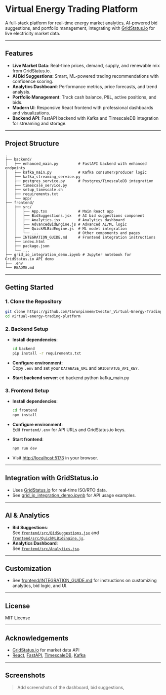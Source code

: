 #  Virtual Energy Trading Platform

A full-stack platform for real-time energy market analytics, AI-powered bid suggestions, and portfolio management, integrating with [GridStatus.io](https://gridstatus.io/) for live electricity market data.

---

## Features

- **Live Market Data**: Real-time prices, demand, supply, and renewable mix from GridStatus.io.
- **AI Bid Suggestions**: Smart, ML-powered trading recommendations with confidence scoring.
- **Analytics Dashboard**: Performance metrics, price forecasts, and trend analysis.
- **Portfolio Management**: Track cash balance, P&L, active positions, and bids.
- **Modern UI**: Responsive React frontend with professional dashboards and visualizations.
- **Backend API**: FastAPI backend with Kafka and TimescaleDB integration for streaming and storage.

---

## Project Structure

```
.
├── backend/
│   ├── enhanced_main.py         # FastAPI backend with enhanced endpoints
│   ├── kafka_main.py            # Kafka consumer/producer logic
│   ├── kafka_streaming_service.py
│   ├── postgres_service.py      # Postgres/TimescaleDB integration
│   ├── timescale_service.py
│   ├── setup_timescale.sh
│   ├── requirements.txt
│   └── app/
├── frontend/
│   ├── src/
│   │   ├── App.tsx              # Main React app
│   │   ├── BidSuggestions.jsx   # AI bid suggestions component
│   │   ├── Analytics.jsx        # Analytics dashboard
│   │   ├── AdvancedBidEngine.js # Advanced AI/ML logic
│   │   ├── QuickMLBidEngine.js  # ML model integration
│   │   └── ...                  # Other components and pages
│   ├── INTEGRATION_GUIDE.md     # Frontend integration instructions
│   ├── index.html
│   ├── package.json
│   └── ...
├── grid_io_integration_demo.ipynb # Jupyter notebook for GridStatus.io API demo
├── .env
└── README.md
```

---

## Getting Started

### 1. Clone the Repository

```sh
git clone https://github.com/tarunpinnem/Cvector_Virtual-Energy-Trading-Simulator
cd virtual-energy-trading-platform
```

### 2. Backend Setup

- **Install dependencies**:
  ```sh
  cd backend
  pip install -r requirements.txt
  ```
- **Configure environment**:  
  Copy `.env` and set your `DATABASE_URL` and `GRIDSTATUS_API_KEY`.

- **Start backend server**:
  cd backend
  python kafka_main.py

### 3. Frontend Setup

- **Install dependencies**:
  ```sh
  cd frontend
  npm install
  ```
- **Configure environment**:  
  Edit `frontend/.env` for API URLs and GridStatus.io keys.

- **Start frontend**:
  ```sh
  npm run dev
  ```

- Visit [http://localhost:5173](http://localhost:5173) in your browser.

---

## Integration with GridStatus.io

- Uses [GridStatus.io](https://gridstatus.io/) for real-time ISO/RTO data.
- See [grid_io_integration_demo.ipynb](grid_io_integration_demo.ipynb) for API usage examples.

---

## AI & Analytics

- **Bid Suggestions**:  
  See [`frontend/src/BidSuggestions.jsx`](frontend/src/BidSuggestions.jsx) and [`frontend/src/QuickMLBidEngine.js`](frontend/src/QuickMLBidEngine.js).
- **Analytics Dashboard**:  
  See [`frontend/src/Analytics.jsx`](frontend/src/Analytics.jsx).

---

## Customization

- See [frontend/INTEGRATION_GUIDE.md](frontend/INTEGRATION_GUIDE.md) for instructions on customizing analytics, bid logic, and UI.

---

## License

MIT License

---

## Acknowledgements

- [GridStatus.io](https://gridstatus.io/) for market data API
- [React](https://react.dev/), [FastAPI](https://fastapi.tiangolo.com/), [TimescaleDB](https://www.timescale.com/), [Kafka](https://kafka.apache.org/)

---

## Screenshots

> Add screenshots of the dashboard, bid suggestions,
